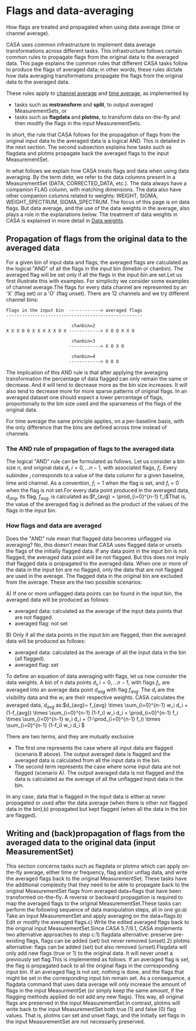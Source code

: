 

# Flags and data-averaging 

How flags are treated and propagated when using data average (time or channel average).

CASA uses common infrastructure to implement data average transformations across different tasks. This infrastructure follows certain common rules to propagate flags from the original data to the averaged data. This page explains the common rules that different CASA tasks follow to produce the flags of averaged data; in other words, these rules dictate how data averaging transformations propagate the flags from the original data to the averaged data. 

These rules apply to [channel average](https://casa.nrao.edu/casadocs-devel/stable/calibration-and-visibility-data/uv-manipulation/channel-average) and [time average](https://casa.nrao.edu/casadocs-devel/stable/calibration-and-visibility-data/uv-manipulation/time-average), as implemented by

-   tasks such as **mstransform** and **split**, to output averaged MeasurementSets, or
-   tasks such as **flagdata** and **plotms**, to transform data on-the-fly and then modify the flags in the input MeasurementSets.

In short, the rule that CASA follows for the propagation of flags from the original input data to the averaged data is a logical AND. This is detailed in the next section. The second subsection explains how tasks such as flagdata and plotms propagate back the averaged flags to the input MeasurementSet.

In what follows we explain how CASA treats flags and data when using data averaging. By the term *data*, we refer to the data columns present in a MeasurementSet (DATA, CORRECTED_DATA, etc.). The data always have a companion FLAG column, with matching dimensions. The data also have other companion columns related to weights: WEIGHT, SIGMA, WEIGHT_SPECTRUM, SIGMA_SPECTRUM. The focus of this page is on data flags. But data average, and the use of the data weights in the average, also plays a role in the explanations below. The treatment of data weights in CASA is explained in more detail in [Data weights](https://casa.nrao.edu/casadocs-devel/stable/calibration-and-visibility-data/data-weights).

## Propagation of flags from the original data to the averaged data

For a given bin of input data and flags, the averaged flags are calculated as the logical \"AND\" of all the flags in the input bin (timebin or chanbin). The averaged flag will be set only if all the flags in the input bin are set.Let us first illustrate this with examples. For simplicity we consider some examples of channel average.The flags for every data channel are represented by an \'X\' (flag set) or a \'O\' (flag unset). There are 12 channels and we try different channel bins:

    Flags in the input bin  ------------> averaged flags
    ----------------------------------------------------

                             chanbin=2
    X X X O O X X X X X O X ------------> X O O X X O

                             chanbin=3
                            ------------> X O X O

                             chanbin=4
                            ------------> O O O

The implication of this AND rule is that after applying the averaging transformation the percentage of data flagged can only remain the same or decrease. And it will tend to decrease more as the bin size increases. It will also tend to decrease more for more sparse patterns of original flags. In an averaged dataset one should expect a lower percentage of flags, proportionally to the bin size used and the sparseness of the flags of the original data.

For time average the same principle applies, on a per-baseline basis, with the only difference that the bins are defined across time instead of channels.

### The AND rule of propagation of flags to the averaged data

The logical \"AND\" rule can be formulated as follows. Let us consider a bin size $n$, and original data $d_i, i=0,... n-1$, with associated flags, $f_i$. Every subindex $_i$ corresponds to a value of the data column for a given baseline, time and channel. As a convention, $f_i = 1$ when the flag is set, and $f_i = 0$ when the flag is not set.For every data point produced in the averaged data, $d_{avg}$, its flag, $f_{avg}$, is calculated as:$f_{avg} = \prod_{i=0}^{n-1} f_i$That is, the value of the averaged flag is defined as the product of the values of the flags in the input bin.

### How flags and data are averaged

Does the \"AND\" rule mean that flagged data becomes unflagged via averaging? No, this doesn\'t mean that CASA uses flagged data or unsets the flags of the initially flagged data. If any data point in the input bin is not flagged, the averaged data point will be not flagged. But this does not imply that flagged data is propagated to the averaged data. When one or more of the data in the input bin are no flagged, only the data that are not flagged are used in the average. The flagged data in the original bin are excluded from the average. These are the two possible scenarios:

A\) If one or more unflagged data points can be found in the input bin, the averaged data will be produced as follows:

-   averaged data: calculated as the average of the input data points that are not flagged.
-   averaged flag: not set

B\) Only if all the data points in the input bin are flagged, then the averaged data will be produced as follows:

-   averaged data: calculated as the average of all the input data in the bin (all flagged).
-   averaged flag: set

To define an equation of data averaging with flags, let us now consider the data weights. A bin of $n$ data points $d_i, i=0,...n-1$, with flags $f_i$, are averaged into an average data point $d_{avg}$ with flag $f_{avg}$. The $d_i$ are the visibility data and the $w_i$ are their respective weights. CASA calculates the averaged data, $d_{avg}$ as:$d_{avg}= f_{avg} \times \sum_{i=0}^{n-1} w_i d_i  + (1-f_{avg}) \times \sum_{i=0}^{n-1} (1-f_i) w_i d_i = \prod_{i=0}^{n-1} f_i \times \sum_{i=0}^{n-1} w_i d_i  +  (1-\prod_{i=0}^{n-1} f_i) \times \sum_{i=0}^{n-1} (1-f_i) w_i d_i $

There are two terms, and they are mutually exclusive

-   The first one represents the case where all input data are flagged (scenario B above). The output averaged data is flagged and the averaged data is calculated from all the input data in the bin.
-   The second term represents the case where some input data are not flagged (scenario A). The output averaged data is not flagged and the data is calculated as the average of all the unflagged input data in the bin.

In any case, data that is flagged in the input data is either:a) never propagated or used after the data average (when there is other not flagged data in the bin),b) propagated but kept flagged (when all the data in the bin are flagged).

## Writing and (back)propagation of flags from the averaged data to the original data (input MeasurementSet)

This section concerns tasks such as flagdata or plotms which can apply on-the-fly average, either time or frequency, flag and/or unflag data, and write the averaged flags back to the original  MeasurementSet. These tasks have the additional complexity that they need to be able to propagate back to the original MeasurementSet flags from averaged data+flags that have been transformed on-the-fly. A reverse or backward propagation is required to map the averaged flags to the original MeasurementSet.These tasks can perform the following sequence of data manipulation steps, all in one go:a) Take an input MeasurementSet and apply averaging on the data+flags.b) Edit or modify the averaged flags.c) Write the edited averaged flags back to the original input MeasurementSet.Since CASA 5.7/6.1, CASA implements two alternative approaches to step c:1) flagdata alternative: preserve pre-existing flags, flags can be added (set) but never removed (unset).2) plotms alternative: flags can be added (set) but also removed (unset).Flagdata will only add new flags (true or 1) to the original data. It will never unset a previously set flag.This is implemented as follows. If an averaged flag is set, the flag is propagated back to all the original flags in the corresponding input bin. If an averaged flag is not set, nothing is done, and the flags that might be set in the corresponding input bin remain set. As a consequence, a flagdata command that uses data average will only increase the amount of flags in the input MeasurmentSet (or simply keep the same amount, if the flagging methods applied do not add any new flags). This way, all original flags are preserved in the input MeasurementSet.In contrast, plotms will write back to the input MeasurementSet both true (1) and false (0) flag values. That is, plotms can set and unset flags, and the initially set flags in the input MeasurementSet are not necessarily preserved.

